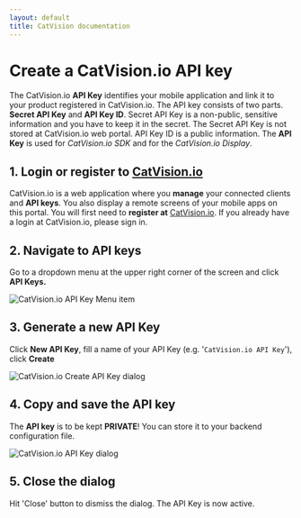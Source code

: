 ```yaml
---
layout: default
title: CatVision documentation
---
```


# Create a CatVision.io API key

The CatVision.io **API Key** identifies your mobile application and link it to your product registered in CatVision.io. The API key consists of two parts. **Secret API Key** and **API Key ID**. Secret API Key is a non-public, sensitive information and you have to keep it in the secret. The Secret API Key is not stored at CatVision.io web portal. API Key ID is a public information.  The **API Key** is used for _CatVision.io SDK_ and for the _CatVision.io Display_.

## 1. Login or register to [CatVision.io](https://app.catvision.io/)

CatVision.io is a web application where you **manage** your connected clients and  **API keys**. You also display a remote screens of your mobile apps on this portal. You will first need to **register at** [CatVision.io](https://app.catvision.io/). If you already have a login at CatVision.io, please sign in.

## 2. Navigate to API keys

Go to a dropdown menu at the upper right corner of the screen and click **API Keys.**

![CatVision.io API Key Menu item]({{site.baseurl}}/catvision/assets/cvio_add_apikey_menu2.png)

## 3. Generate a new API Key

Click **New API Key**, fill a name of your API Key \(e.g. '`CatVision.io API Key`'\), click **Create**

![CatVision.io Create API Key dialog]({{site.baseurl}}/catvision/assets/cvio_add_apikey.png)

## 4. Copy and save the API key

The **API key** is to be kept **PRIVATE**! You can store it to your backend configuration file.

![CatVision.io API Key dialog]({{site.baseurl}}/catvision/assets/cvio_add_apikey_done.png)

## 5. Close the dialog

Hit 'Close' button to dismiss the dialog. The API Key is now active.


